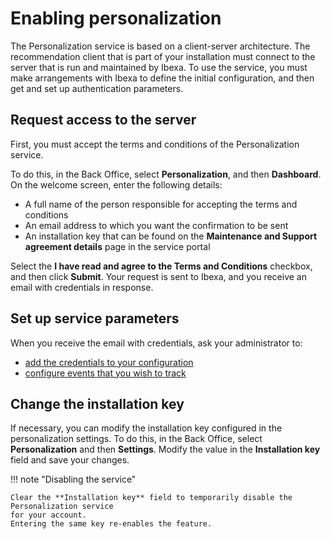 # Enabling personalization

The Personalization service is based on a client-server architecture.
The recommendation client that is part of your installation must connect to 
the server that is run and maintained by Ibexa.
To use the service, you must make arrangements with Ibexa to define the initial 
configuration, and then get and set up authentication parameters.

## Request access to the server

First, you must accept the terms and conditions of the Personalization service.

To do this, in the Back Office, select **Personalization**, and then **Dashboard**.
On the welcome screen, enter the following details:

- A full name of the person responsible for accepting the terms and conditions
- An email address to which you want the confirmation to be sent
- An installation key that can be found on the **Maintenance and Support agreement details** page in the service portal

Select the **I have read and agree to the Terms and Conditions** checkbox, and then click **Submit**.
Your request is sent to Ibexa, and you receive an email with credentials in response.

## Set up service parameters

When you receive the email with credentials, ask your administrator to:

- [add the credentials to your configuration](https://doc.ibexa.co/en/latest/guide/personalization/enabling_personalization/#configuring-mandator-credentials)
- [configure events that you wish to track](https://doc.ibexa.co/en/latest/guide/personalization/enabling_personalization/#configuring-mandator-credentials)

## Change the installation key

If necessary, you can modify the installation key configured in the personalization settings.
To do this, in the Back Office, select **Personalization** and then **Settings**.
Modify the value in the **Installation key** field and save your changes.

!!! note "Disabling the service"

    Clear the **Installation key** field to temporarily disable the Personalization service 
    for your account.
    Entering the same key re-enables the feature.
